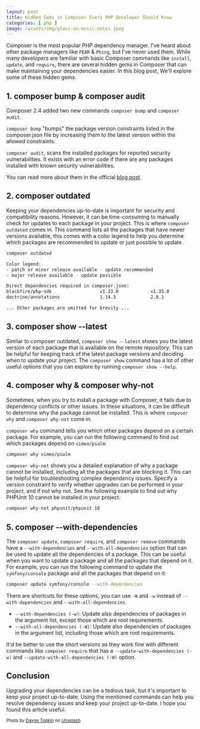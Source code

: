 ```yaml
---
layout: post
title: Hidden Gems in Composer Every PHP Developer Should Know
categories: [ php ]
image: /assets/img/glass-on-music-notes.jpeg
---
```


Composer is the most popular PHP dependency manager. I've heard about other package managers like `PEAR` & `Phing`, but
I've never used them. While many developers are familiar with basic Composer commands like `install`, `update`,
and `require`, there are several hidden gems in Composer that can make maintaining your dependencies easier. In this
blog post, We'll explore some of these hidden gems.

## 1. composer bump & composer audit

Composer 2.4 added two new commands `composer bump` and `composer audit`.

`composer bump` "bumps" the package version constraints listed in the composer.json file by increasing them to the
latest version within the allowed constraints.

`composer audit`, scans the installed packages for reported security vulnerabilities. It exists with an error code if
there are any packages installed with known security vulnerabilities.

You can read more about them in the official [blog post](https://php.watch/articles/composer-24).

## 2. composer outdated

Keeping your dependencies up-to-date is important for security and compatibility reasons. However, it can be
time-consuming to manually check for updates to each package in your project. This is where `composer outdated` comes
in. This command lists all the packages that have newer versions available, this comes with a color legend to help you
determine which packages are recommended to update or just possible to update.

```bash
composer outdated
```

```bash
Color legend:
- patch or minor release available - update recommended
- major release available - update possible

Direct dependencies required in composer.json:
blackfire/php-sdk                  v1.33.0            v1.35.0            Blackfire.io PHP SDK
doctrine/annotations               1.14.3             2.0.1              Docblock Annotations Parser

... Other packages are omitted for brevity ...

```

## 3. composer show --latest

Similar to composer outdated, `composer show --latest` shows you the latest version of each package that is available on
the remote repository. This can be helpful for keeping track of the latest package versions and deciding when to update
your project. The `composer show` command has a lot of other useful options that you can explore by running
`composer show --help`.

## 4. composer why & composer why-not

Sometimes, when you try to install a package with Composer, it fails due to dependency conflicts or other issues. In
these situations, it can be difficult to determine why the package cannot be installed. This is where `composer why` and
`composer why-not` come in.

`composer why` command tells you which other packages depend on a certain package. For example, you can run the
following command to find out which packages depend on `vimeo/psalm`:

```bash
composer why vimeo/psalm
```

`composer why-not` shows you a detailed explanation of why a package cannot be installed, including all the packages
that are blocking it. This can be helpful for troubleshooting complex dependency issues. Specify a version constraint to
verify whether upgrades can be performed in your project, and if not why not. See the following example to find out why
PHPUnit 10 cannot be installed in your project:

```bash
composer why-not phpunit/phpunit 10
```

## 5. composer --with-dependencies

The `composer update`, `composer require`, and `composer remove` commands have a `--with-dependencies` and
`--with-all-dependencies` option that can be used to update all the dependencies of a package. This can be useful when
you want to update a package and all the packages that depend on it. For example, you can run the following command to
update the `symfony/console` package and all the packages that depend on it:

```bash
composer update symfony/console --with-dependencies
```

There are shortcuts for these options, you can use `-W` and `-w` instead of `--with-dependencies` and
`--with-all-dependencies`.

- `--with-dependencies (-w)`: Update also dependencies of packages in the argument list, except those which are root
  requirements.
- `--with-all-dependencies (-W)`: Update also dependencies of packages in the argument list, including those which are
  root requirements.

It'd be better to use the short versions as they work fine with different commands like `composer require` that has a
`--update-with-dependencies (-w)` and `--update-with-all-dependencies (-W)` option.

## Conclusion

Upgrading your dependencies can be a tedious task, but it's important to keep your project up-to-date. Using the
mentioned commands can help you resolve dependency issues and keep your project up-to-date. I hope you found this
article useful.

<small>Photo by [Dayne Topkin](https://unsplash.com/@dtopkin1) on [Unsplash](https://unsplash.com)</small>
